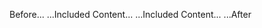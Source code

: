 Before... 
[](<url>) <!-- p▼ Begin -->
...Included Content...
...Included Content... <!-- p▼ End --> 
...After